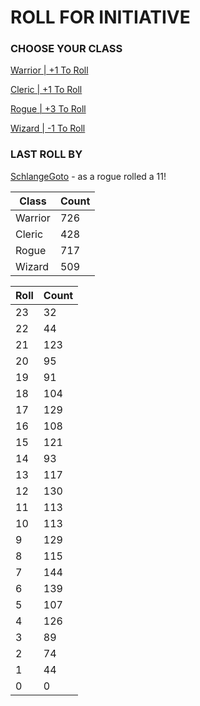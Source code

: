 # ROLL FOR INITIATIVE
### CHOOSE YOUR CLASS

[Warrior | +1 To Roll](https://github.com/benjaminsampica/benjaminsampica/issues/new?title=roll%7Cwarrior&body=Just+click+%27Create%27.)

[Cleric | +1 To Roll](https://github.com/benjaminsampica/benjaminsampica/issues/new?title=roll%7Ccleric&body=Just+click+%27Create%27.)

[Rogue | +3 To Roll](https://github.com/benjaminsampica/benjaminsampica/issues/new?title=roll%7Crogue&body=Just+click+%27Create%27.)

[Wizard | -1 To Roll](https://github.com/benjaminsampica/benjaminsampica/issues/new?title=roll%7Cwizard&body=Just+click+%27Create%27.)
### LAST ROLL BY
[SchlangeGoto](https://www.github.com/SchlangeGoto) - as a rogue rolled a 11!

|Class|Count|
|-|-|
|Warrior|726|
|Cleric|428|
|Rogue|717|
|Wizard|509|

|Roll|Count|
|-|-|
|23|32
|22|44
|21|123
|20|95
|19|91
|18|104
|17|129
|16|108
|15|121
|14|93
|13|117
|12|130
|11|113
|10|113
|9|129
|8|115
|7|144
|6|139
|5|107
|4|126
|3|89
|2|74
|1|44
|0|0

